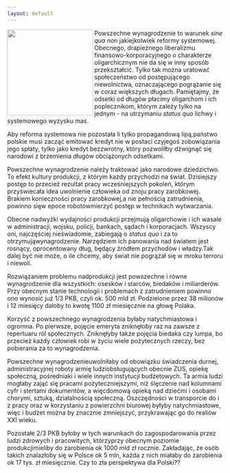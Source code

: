```yaml
---
layout: default
---
```

<img src="{{site.baseurl}}\articles\pictures\465.manna.jpg" align="left" HSPACE=”50” VSPACE=”50” width="200"><!--20--><p>
Powszechne wynagrodzenie to warunek <i>sine qua non</i> jakiejkolwiek reformy systemowej. Obecnego, drapieżnego liberalizmu finansowo-korporacyjnego o charakterze oligarchicznym nie da się w inny sposób przekształcić. Tylko tak można uratować społeczeństwo od postępującego niewolnictwa, oznaczającego pogrążanie się w coraz większych długach. Pamiętajmy, że odsetki od długów płacimy oligarchom i ich poplecznikom, którym zależy tylko na jednym - na utrzymaniu <i>status quo</i> lichwy i systemowego wyzysku mas.</p><p>Aby reforma systemowa nie pozostała li tylko propagandową lipą,państwo polskie musi zacząć emitować kredyt nie w postaci czyjegoś zobowiązania jego spłaty, tylko jako kredyt bezzwrotny, który pozwoliłby dźwignąć się narodowi z brzemienia długów obciążonych odsetkami.</p><p>Powszechne wynagrodzenie należy traktować jako narodowe dziedzictwo. To efekt kultury produkcji, z którym każdy przychodzi na świat. Dzisiejszy postęp to przecież rezultat pracy wcześniejszych pokoleń, którym przyświecała idea uwolnienie człowieka od znoju pracy zarobkowej. Brakiem konieczności pracy zarobkowej,a nie pełnością zatrudnienia, powinno sięw epoce robotówmierzyć postęp w technikach wytwarzania.<meta charset="utf-8"><meta charset="utf-8"></p><p>Obecne nadwyżki wydajności produkcji przejmują oligarchowie i ich wasale w administracji, wojsku, policji, bankach, sądach i korporacjach. Wszyscy oni, najczęściej nieświadomie, zabiegają o <i>status quo</i> i za to otrzymująwynagrodzenie. Narzędziem ich panowania nad światem jest rosnący, oprocentowany dług, będący źródłem przychodów i władzy.Tak dalej być nie może, o ile chcemy, aby świat nie pogrążał się w mroku terroru i niewoli.</p><p>Rozwiązaniem problemu nadprodukcji jest powszechne i równe wynagrodzenie dla wszystkich: osesków i starców, biedaków i miliarderów. Przy obecnym stanie technologii i problemach z zatrudnieniem powinno ono wynosić już 1/3 PKB, czyli ok. 500 mld zł. Podzielone przez 38 milionów i 12 miesięcy dałoby to kwotę 1100 zł miesięcznie na głowę Polaka.</p><p>Korzyść z powszechnego wynagrodzenia byłaby natychmiastowa i ogromna. Po pierwsze, pojęcie emeryta zniknęłoby raz na zawsze z repertuaru ról społecznych. Zniknęłyby także pojęcia biedaka czy lumpa, bo przecież każdy człowiek robi w życiu wiele pożytecznych rzeczy, bez pobierania za to wynagrodzenia.</p><p>Powszechne wynagrodzenieuwolniłaby od obowiązku świadczenia durnej, administracyjnej roboty armię ludziobsługujących obecnie ZUS, opiekę społeczną, pośredniaki i wiele innych instytucji budżetowych. Ta armia ludzi mogłaby zająć się pracami pożyteczniejszymi, niż ślęczenie nad kolumnami cyfr i stertami dokumentów, a więcdomową opieką nad dziećmi i osobami chorymi, sztuką, działalnością społeczną. Oszczędności w transporcie do i z pracy oraz w korzystaniu z powierzchni biurowej byłyby natychmiastowe, więc i budżet można by znacznie zmniejszyć, przykrawając go do realiów XXI wieku.</p><p>Pozostałe 2/3 PKB byłoby w tych warunkach do zagospodarowania przez ludzi zdrowych i pracowitych, którzyprzy obecnym poziomie produkcjimieliby do zarobienia ok 1000 mld zł rocznie. Zakładając, że osób takich znalazłoby się w Polsce ok 5 mln, każda z nich miałaby do zarobienia ok 17 tys. zł miesięcznie. Czy to zła perspektywa dla Polski??</p>